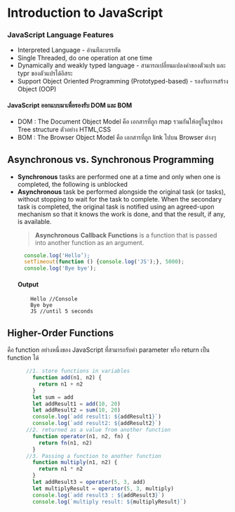 # Introduction to JavaScript
### JavaScript Language Features
  * Interpreted Language - อ่านทีละบรรทัด
  * Single Threaded, do one operation at one time
  * Dynamically and weakly typed language - สามารถเปลี่ยนแปลงค่าของตัวแปร และ typr ของตัวแปรได้อิสระ
  * Support Object Oriented Programming (Prototyped-based) - รองรับการสร้าง Object (OOP)
 
#### **JavaScript ออกแบบมาเพื่อรองรับ DOM และ BOM**
  * DOM : The Document Object Model คือ เอกสารที่ถูก map รวมกันให้อยู่ในรูปของ Tree structure ตัวอย่าง HTML,CSS
  * BOM : The Browser Object Model คือ เอกสารที่ถูก link ไปบน Browser ต่างๆ


## Asynchronous vs. Synchronous Programming
  * **Synchronous** tasks are performed one at a time and only when one is completed, the following is unblocked
  * **Asynchronous** task be performed alongside the original task (or tasks), without stopping to wait for the task to complete. When the secondary task is completed, the original task is notified using an agreed-upon mechanism so that it knows the work is done, and that the result, if any, is available.
    > **Asynchronous Callback Functions** is a function that is passed into another function as an argument. 
      ```javascript
        console.log('Hello’);
        setTimeout(function () {console.log('JS');}, 5000);
        console.log('Bye bye');   
      ```
      #### Output
      ``` 
          Hello //Console
          Bye bye
          JS //until 5 seconds
      ```
## Higher-Order Functions
   คือ function อย่างหนึ่งของ JavaScript ที่สามารถรับค่า parameter หรือ return เป็น function ได้
   
```javascript
      //1. store functions in variables
        function add(n1, n2) {
          return n1 + n2
        }
        let sum = add
        let addResult1 = add(10, 20)
        let addResult2 = sum(10, 20)
        console.log(`add result1: ${addResult1}`)
        console.log(`add result2: ${addResult2}`)
      //2. returned as a value from another function
        function operator(n1, n2, fn) {
          return fn(n1, n2)
        }
      //3. Passing a function to another function
        function multiply(n1, n2) {
          return n1 * n2
        }
        let addResult3 = operator(5, 3, add)
        let multiplyResult = operator(5, 3, multiply)
        console.log(`add result3 : ${addResult3}`)
        console.log(`multiply result: ${multiplyResult}`)
```
